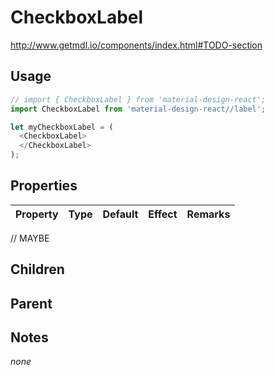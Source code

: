 # CheckboxLabel

http://www.getmdl.io/components/index.html#TODO-section


## Usage

```javascript
// import { CheckboxLabel } from 'material-design-react';
import CheckboxLabel from 'material-design-react//label';

let myCheckboxLabel = (
  <CheckboxLabel>
  </CheckboxLabel>
);
```



## Properties

Property | Type | Default | Effect | Remarks
-------- | -----| ------- | ------ | -------

// MAYBE


## Children

## Parent

[](..//README.md)


## Notes

*none*
